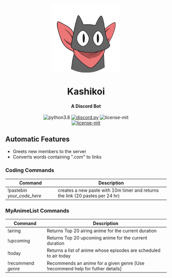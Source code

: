 <div align=center>

![](./kashikoi.png)

  # Kashikoi
  #### A Discord Bot
  
  <img src="https://img.shields.io/badge/PYTHON-3.8-7892d6?style=for-the-badge" alt="python3.8">
  <a href="https://github.com/Rapptz/discord.py"><img src="https://img.shields.io/badge/DISCORD-PY-7892d6?style=for-the-badge" alt="discord.py"></a>
  <img src="https://img.shields.io/badge/LICENSE-MIT-7892d6?style=for-the-badge" alt="license-mit">

</div>

<div align=center>
  <a href="https://discordapp.com/oauth2/authorize?client_id=731521524116488275&scope=bot&permissions=261120">
    <img src="https://img.shields.io/badge/Kashikoi-Add%20me%20to%20your%20server-f29d41?style=for-the-badge" alt="license-mit">
  </a>
</div>



## Automatic Features

* Greets new members to the server
* Converts words containing ".com" to links


### Coding Commands

Command | Description
-------- | -----------
!pastebin *your_code_here* | creates a new paste with 10m timer and returns the link (20 pastes per 24 hr)


### MyAnimeList Commands

Command | Description
-------- | -----------
!airing | Returns Top 20 airing anime for the current duration
!upcoming | Returns Top 20 upcoming anime for the current duration
!today | Returns a list of anime whose episodes are scheduled to air today
!recommend *genre* | Recommends an anime for a given genre [Use !recommend help for futher details]